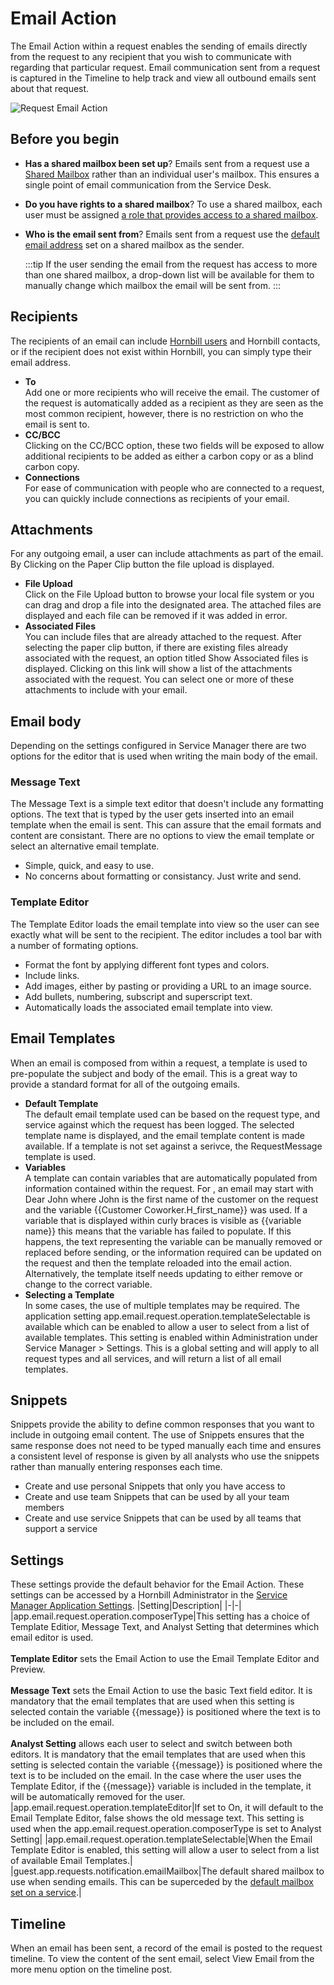# Email Action
The Email Action within a request enables the sending of emails directly from the request to any recipient that you wish to communicate with regarding that particular request. Email communication sent from a request is captured in the Timeline to help track and view all outbound emails sent about that request.

![Request Email Action](/_books/servicemanager-user-guide/images/request-email-action.png)

## Before you begin

* **Has a shared mailbox been set up**? Emails sent from a request use a [Shared Mailbox](/esp-config/email/shared-mailboxes) rather than an individual user's mailbox. This ensures a single point of email communication from the Service Desk.
* **Do you have rights to a shared mailbox**? To use a shared mailbox, each user must be assigned [a role that provides access to a shared mailbox](/esp-config/email/shared-mailboxes#associated-roles).
* **Who is the email sent from**? Emails sent from a request use the [default email address](/esp-config/email/shared-mailboxes#addresses) set on a shared mailbox as the sender.  

    :::tip
    If the user sending the email from the request has access to more than one shared mailbox, a drop-down list will be available for them to manually change which mailbox the email will be sent from.
    :::

## Recipients
The recipients of an email can include [Hornbill users](/esp-user-guide/co-workers) and Hornbill contacts, or if the recipient does not exist within Hornbill, you can simply type their email address.
* **To**<br>Add one or more recipients who will receive the email. The customer of the request is automatically added as a recipient as they are seen as the most common recipient, however, there is no restriction on who the email is sent to.
* **CC/BCC**<br>Clicking on the CC/BCC option, these two fields will be exposed to allow additional recipients to be added as either a carbon copy or as a blind carbon copy.
* **Connections**<br>For ease of communication with people who are connected to a request, you can quickly include connections as recipients of your email.

## Attachments
For any outgoing email, a user can include attachments as part of the email. By Clicking on the Paper Clip button the file upload is displayed.
* **File Upload**<br>Click on the File Upload button to browse your local file system or you can drag and drop a file into the designated area. The attached files are displayed and each file can be removed if it was added in error.
* **Associated Files**<br>You can include files that are already attached to the request. After selecting the paper clip button, if there are existing files already associated with the request, an option titled Show Associated files is displayed. Clicking on this link will show a list of the attachments associated with the request. You can select one or more of these attachments to include with your email.

## Email body
Depending on the settings configured in Service Manager there are two options for the editor that is used when writing the main body of the email. 

### Message Text
The Message Text is a simple text editor that doesn't include any formatting options. The text that is typed by the user gets inserted into an email template when the email is sent. This can assure that the email formats and content are consistant. There are no options to view the email template or select an alternative email template.
* Simple, quick, and easy to use.
* No concerns about formatting or consistancy.  Just write and send.

### Template Editor
The Template Editor loads the email template into view so the user can see exactly what will be sent to the recipient.  The editor includes a tool bar with a number of formating options. 
* Format the font by applying different font types and colors.
* Include links.
* Add images, either by pasting or providing a URL to an image source.
* Add bullets, numbering, subscript and superscript text.
* Automatically loads the associated email template into view.

## Email Templates
When an email is composed from within a request, a template is used to pre-populate the subject and body of the email. This is a great way to provide a standard format for all of the outgoing emails.
* **Default Template**<br>The default email template used can be based on the request type, and service against which the request has been logged. The selected template name is displayed, and the email template content is made available. If a template is not set against a serivce, the RequestMessage template is used.
* **Variables**<br>A template can contain variables that are automatically populated from information contained within the request. For , an email may start with Dear John where John is the first name of the customer on the request and the variable {{Customer Coworker.H_first_name}} was used. If a variable that is displayed within curly braces is visible as {{variable name}} this means that the variable has failed to populate. If this happens, the text representing the variable can be manually removed or replaced before sending, or the information required can be updated on the request and then the template reloaded into the email action. Alternatively, the template itself needs updating to either remove or change to the correct variable.
* **Selecting a Template**<br>In some cases, the use of multiple templates may be required. The application setting app.email.request.operation.templateSelectable is available which can be enabled to allow a user to select from a list of available templates. This setting is enabled within Administration under Service Manager > Settings. This is a global setting and will apply to all request types and all services, and will return a list of all email templates.

## Snippets
Snippets provide the ability to define common responses that you want to include in outgoing email content. The use of Snippets ensures that the same response does not need to be typed manually each time and ensures a consistent level of response is given by all analysts who use the snippets rather than manually entering responses each time.

* Create and use personal Snippets that only you have access to
* Create and use team Snippets that can be used by all your team members
* Create and use service Snippets that can be used by all teams that support a service

## Settings
These settings provide the default behavior for the Email Action. These settings can be accessed by a Hornbill Administrator in the [Service Manager Application Settings](/servicemanager-config/advanced-tools-and-settings/application-settings).
|Setting|Description|
|-|-|
|app.email.request.operation.composerType|This setting has a choice of Template Editior, Message Text, and Analyst Setting that determines which email editor is used. <br><br>**Template Editor** sets the Email Action to use the Email Template Editor and Preview. <br><br>**Message Text** sets the Email Action to use the basic Text field editor. It is mandatory that the email templates that are used when this setting is selected contain the variable {{message}} is positioned where the text is to be included on the email. <br><br>**Analyst Setting** allows each user to select and switch between both editors. It is mandatory that the email templates that are used when this setting is selected contain the variable {{message}} is positioned where the text is to be included on the email. In the case where the user uses the Template Editor, if the {{message}} variable is included in the template, it will be automatically removed for the user.
|app.email.request.operation.templateEditor|If set to On, it will default to the Email Template Editor, false shows the old message text. This setting is used when the app.email.request.operation.composerType is set to Analyst Setting|
|app.email.request.operation.templateSelectable|When the Email Template Editor is enabled, this setting will allow a user to select from a list of available Email Templates.|
|guest.app.requests.notification.emailMailbox|The default shared mailbox to use when sending emails. This can be superceded by the [default mailbox set on a service](/servicemanager-user-guide/service-portfolio/services/service-details#default-mailbox).|

## Timeline
When an email has been sent, a record of the email is posted to the request timeline. To view the content of the sent email, select View Email from the more menu option on the timeline post.
